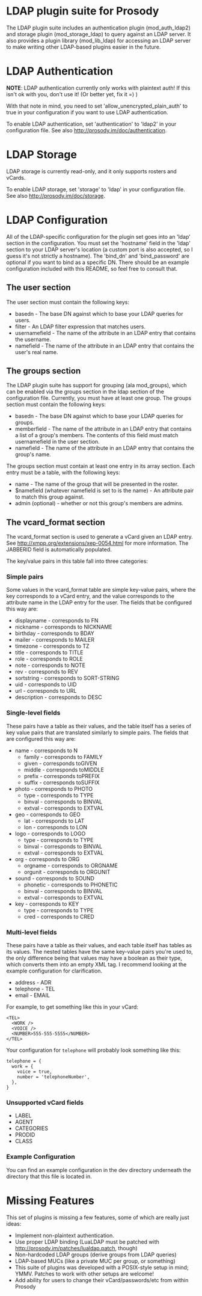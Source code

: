 # LDAP plugin suite for Prosody

The LDAP plugin suite includes an authentication plugin (mod\_auth\_ldap2) and storage plugin
(mod\_storage\_ldap) to query against an LDAP server.  It also provides a plugin library (mod\_lib\_ldap)
for accessing an LDAP server to make writing other LDAP-based plugins easier in the future.

# LDAP Authentication

**NOTE**: LDAP authentication currently only works with plaintext auth!  If this isn't ok
with you, don't use it! (Or better yet, fix it =) )

With that note in mind, you need to set 'allow\_unencrypted\_plain\_auth' to true in your configuration if
you want to use LDAP authentication.

To enable LDAP authentication, set 'authentication' to 'ldap2' in your configuration file.
See also http://prosody.im/doc/authentication.

# LDAP Storage

LDAP storage is currently read-only, and it only supports rosters and vCards.

To enable LDAP storage, set 'storage' to 'ldap' in your configuration file.
See also http://prosody.im/doc/storage.

# LDAP Configuration

All of the LDAP-specific configuration for the plugin set goes into an 'ldap' section
in the configuration.  You must set the 'hostname' field in the 'ldap' section to
your LDAP server's location (a custom port is also accepted, so I guess it's not strictly
a hostname).  The 'bind\_dn' and 'bind\_password' are optional if you want to bind as
a specific DN.  There should be an example configuration included with this README, so
feel free to consult that.

## The user section

The user section must contain the following keys:

  * basedn - The base DN against which to base your LDAP queries for users.
  * filter - An LDAP filter expression that matches users.
  * usernamefield - The name of the attribute in an LDAP entry that contains the username.
  * namefield - The name of the attribute in an LDAP entry that contains the user's real name.

## The groups section

The LDAP plugin suite has support for grouping (ala mod\_groups), which can be enabled via the groups
section in the ldap section of the configuration file.  Currently, you must have at least one group.
The groups section must contain the following keys:

  * basedn - The base DN against which to base your LDAP queries for groups.
  * memberfield - The name of the attribute in an LDAP entry that contains a list of a group's members. The contents of this field
                  must match usernamefield in the user section.
  * namefield - The name of the attribute in an LDAP entry that contains the group's name.

The groups section must contain at least one entry in its array section.  Each entry must be a table, with the following keys:

  * name - The name of the group that will be presented in the roster.
  * $namefield (whatever namefield is set to is the name) - An attribute pair to match this group against.
  * admin (optional) - whether or not this group's members are admins.

## The vcard\_format section

The vcard\_format section is used to generate a vCard given an LDAP entry.  See http://xmpp.org/extensions/xep-0054.html for
more information.  The JABBERID field is automatically populated.

The key/value pairs in this table fall into three categories:

### Simple pairs

Some values in the vcard\_format table are simple key-value pairs, where the key corresponds to a vCard
entry, and the value corresponds to the attribute name in the LDAP entry for the user.  The fields that
be configured this way are:

  * displayname - corresponds to FN
  * nickname - corresponds to NICKNAME
  * birthday - corresponds to BDAY
  * mailer - corresponds to MAILER
  * timezone - corresponds to TZ
  * title - corresponds to TITLE
  * role - corresponds to ROLE
  * note - corresponds to NOTE
  * rev - corresponds to REV
  * sortstring - corresponds to SORT-STRING
  * uid - corresponds to UID
  * url - corresponds to URL
  * description - corresponds to DESC

### Single-level fields

These pairs have a table as their values, and the table itself has a series of key value pairs that are translated
similarly to simple pairs.  The fields that are configured this way are:

  * name - corresponds to N
    * family - corresponds to FAMILY
    * given - corresponds toGIVEN
    * middle - corresponds toMIDDLE
    * prefix - corresponds toPREFIX
    * suffix - corresponds toSUFFIX
  * photo - corresponds to PHOTO
    * type - corresponds to TYPE
    * binval - corresponds to BINVAL
    * extval - corresponds to EXTVAL
  * geo - corresponds to GEO
    * lat - corresponds to LAT
    * lon - corresponds to LON
  * logo - corresponds to LOGO
    * type - corresponds to TYPE
    * binval - corresponds to BINVAL
    * extval - corresponds to EXTVAL
  * org - corresponds to ORG
    * orgname - corresponds to ORGNAME
    * orgunit - corresponds to ORGUNIT
  * sound - corresponds to SOUND
    * phonetic - corresponds to PHONETIC
    * binval - corresponds to BINVAL
    * extval - corresponds to EXTVAL
  * key - corresponds to KEY
    * type - corresponds to TYPE
    * cred - corresponds to CRED

### Multi-level fields

These pairs have a table as their values, and each table itself has tables as its values.  The nested tables have
the same key-value pairs you're used to, the only difference being that values may have a boolean as their type, which
converts them into an empty XML tag.  I recommend looking at the example configuration for clarification.

  * address - ADR
  * telephone - TEL
  * email - EMAIL

For example, to get something like this in your vCard:

    <TEL>
      <WORK />
      <VOICE />
      <NUMBER>555-555-5555</NUMBER>
    </TEL>

Your configuration for `telephone` will probably look something like this:

    telephone = {
      work = {
        voice = true,
        number = 'telephoneNumber',
      },
    }

### Unsupported vCard fields

  * LABEL
  * AGENT
  * CATEGORIES
  * PRODID
  * CLASS

### Example Configuration

You can find an example configuration in the dev directory underneath the
directory that this file is located in.

# Missing Features

This set of plugins is missing a few features, some of which are really just ideas:

  * Implement non-plaintext authentication.
  * Use proper LDAP binding (LuaLDAP must be patched with http://prosody.im/patches/lualdap.patch, though)
  * Non-hardcoded LDAP groups (derive groups from LDAP queries)
  * LDAP-based MUCs (like a private MUC per group, or something)
  * This suite of plugins was developed with a POSIX-style setup in mind; YMMV. Patches to work with other setups are welcome!
  * Add ability for users to change their vCard/passwords/etc from within Prosody
